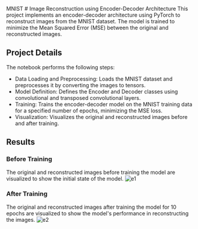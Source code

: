 MNIST # Image Reconstruction using Encoder-Decoder Architecture
This project implements an encoder-decoder architecture using PyTorch to reconstruct images from the MNIST dataset. The model is trained to minimize the Mean Squared Error (MSE) between the original and reconstructed images.
## Project Details
The notebook performs the following steps:

- Data Loading and Preprocessing: Loads the MNIST dataset and preprocesses it by converting the images to tensors.
- Model Definition: Defines the Encoder and Decoder classes using convolutional and transposed convolutional layers.
- Training: Trains the encoder-decoder model on the MNIST training data for a specified number of epochs, minimizing the MSE loss.
- Visualization: Visualizes the original and reconstructed images before and after training.
## Results
### Before Training
The original and reconstructed images before training the model are visualized to show the initial state of the model.
![e1](https://github.com/maryamjbr/Encoder-Decoder/assets/135154626/49d2fe91-6505-4e7e-9891-223f41cd77cd)

### After Training
The original and reconstructed images after training the model for 10 epochs are visualized to show the model's performance in reconstructing the images.
![e2](https://github.com/maryamjbr/Encoder-Decoder/assets/135154626/ed3c2617-190e-4402-9155-41f858966d72)
